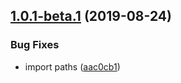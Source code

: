 ## [1.0.1-beta.1](https://github.com/gavar/wrench/compare/v/rollup-plugin-cleanup-chunk/1.0.0...v/rollup-plugin-cleanup-chunk/1.0.1-beta.1@beta) (2019-08-24)


### Bug Fixes

* import paths ([aac0cb1](https://github.com/gavar/wrench/commit/aac0cb1))
